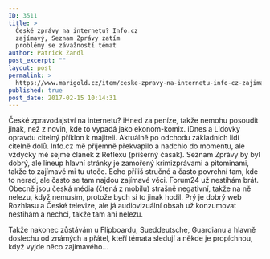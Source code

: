 ```yaml
---
ID: 3511
title: >
  České zprávy na internetu? Info.cz
  zajímavý, Seznam Zprávy zatím
  problémy se závažností témat
author: Patrick Zandl
post_excerpt: ""
layout: post
permalink: >
  https://www.marigold.cz/item/ceske-zpravy-na-internetu-info-cz-zajimavy-seznam-zpravy-zatim-problemy-se-zavaznosti-temat
published: true
post_date: 2017-02-15 10:14:31
---
```

České zpravodajství na internetu? iHned za peníze, takže nemohu posoudit jinak, než z novin, kde to vypadá jako ekonom-komix. iDnes a Lidovky opravdu citelný příklon k majiteli. Aktuálně po odchodu základních lidí citelně dolů. Info.cz mě příjemně překvapilo a nadchlo do momentu, ale vždycky mě sejme článek z Reflexu (příšerný časák). Seznam Zprávy by byl dobrý, ale lineup hlavní stránky je zamořený krimizprávami a pitominami, takže to zajímavé mi tu uteče. Echo příliš stručné a často povrchní tam, kde to nerad, ale často se tam najdou zajímavé věci. Forum24 už nestíhám brát. Obecně jsou česká média (čtená z mobilu) strašně negativní, takže na ně nelezu, když nemusím, protože bych si to jinak hodil. Prý je dobrý web Rozhlasu a České televize, ale já audiovizuální obsah už konzumovat nestihám a nechci, takže tam ani nelezu.

Takže nakonec zůstávám u Flipboardu, Sueddeutsche, Guardianu a hlavně doslechu od známých a přátel, kteří témata sledují a někde je propíchnou, když vyjde něco zajímavého...